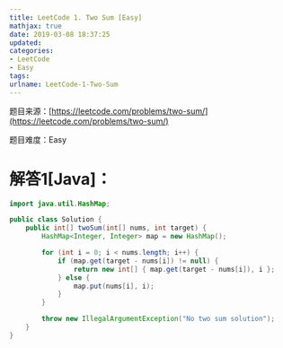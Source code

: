 ```yaml
---
title: LeetCode 1. Two Sum [Easy]
mathjax: true
date: 2019-03-08 18:37:25
updated:
categories:
- LeetCode
- Easy
tags:
urlname: LeetCode-1-Two-Sum
---
```




<!-- more -->

题目来源：[https://leetcode.com/problems/two-sum/](https://leetcode.com/problems/two-sum/)

题目难度：Easy



# 解答1[Java]：

```java
import java.util.HashMap;

public class Solution {
    public int[] twoSum(int[] nums, int target) {
        HashMap<Integer, Integer> map = new HashMap();

        for (int i = 0; i < nums.length; i++) {
            if (map.get(target - nums[i]) != null) {
                return new int[] { map.get(target - nums[i]), i };
            } else {
                map.put(nums[i], i);
            }
        }

        throw new IllegalArgumentException("No two sum solution");
    }
}
```

